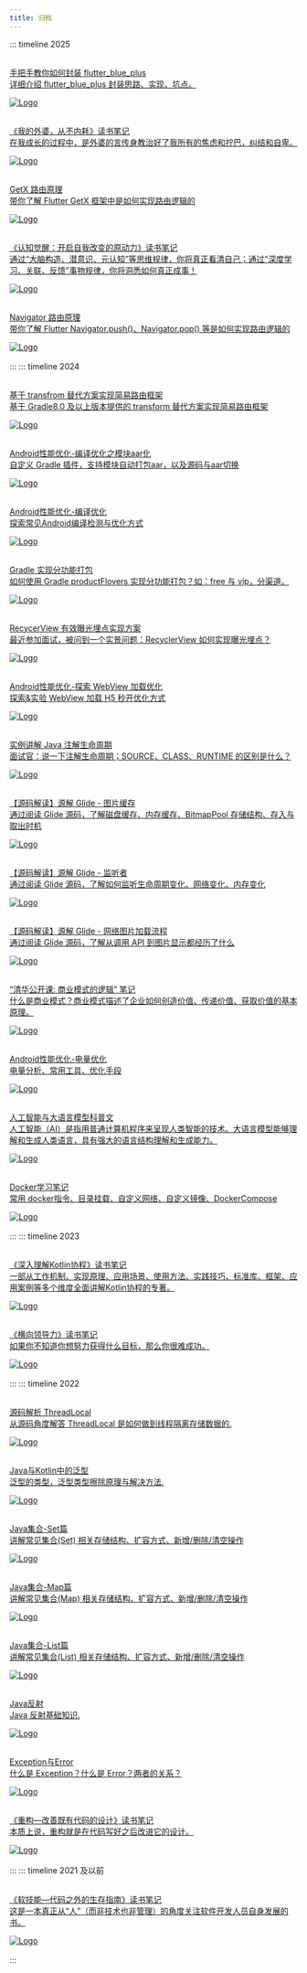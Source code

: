 ```yaml
---
title: 归档
---
```

::: timeline 2025
<br>
<br>
<div class="linkcard">
  <a href="./doc/Flutter/FlutterBluePlus封装">
    <p class="description"> 手把手教你如何封装 flutter_blue_plus <br><span> 详细介绍 flutter_blue_plus 封装思路、实现、坑点。  </span></p>
    <div class="logo">
        <img alt="Logo" src="./doc/Flutter/img/flutter_blue_plus/flutterblueplus.webp" />
    </div>
  </a>
</div><br>
<div class="linkcard">
  <a href="./doc/ThinkSummary/我的外婆从不内耗">
    <p class="description"> 《我的外婆，从不内耗》读书笔记 <br><span> 在我成长的过程中，是外婆的言传身教治好了我所有的焦虑和拧巴，纠结和自卑。 </span></p>
    <div class="logo">
        <img alt="Logo" src="./doc/ThinkSummary/img/book/我的外婆从不内耗.webp" />
    </div>
  </a>
</div><br>
<div class="linkcard">
  <a href="./doc/Flutter/GetX 路由原理">
    <p class="description"> GetX 路由原理 <br><span> 带你了解 Flutter GetX 框架中是如何实现路由逻辑的 </span></p>
    <div class="logo">
        <img alt="Logo" src="./doc/Flutter/img/GetX路由原理/getX路由.webp" />
    </div>
  </a>
</div><br>
<div class="linkcard">
  <a href="./doc/ThinkSummary/认知觉醒">
    <p class="description"> 《认知觉醒：开启自我改变的原动力》读书笔记 <br><span> 通过“大脑构造、潜意识、元认知”等思维规律，你将真正看清自己；通过“深度学习、关联、反馈”事物规律，你将洞悉如何真正成事！ </span></p>
    <div class="logo">
        <img alt="Logo" src="./doc/ThinkSummary/img/认知觉醒/cover.webp" />
    </div>
  </a>
</div><br>
<div class="linkcard">
  <a href="./doc/Flutter/Navigator 路由原理">
    <p class="description"> Navigator 路由原理 <br><span> 带你了解 Flutter Navigator.push()、Navigator.pop() 等是如何实现路由逻辑的 </span></p>
    <div class="logo">
        <img alt="Logo" src="./doc/Flutter/img/navigator原理/push.webp" />
    </div>
  </a>
</div><br>
:::
::: timeline 2024
<br>
<br>
<div class="linkcard">
  <a href="./doc/Android/Gradle8实现简易路由">
    <p class="description"> 基于 transfrom 替代方案实现简易路由框架 <br><span> 基于 Gradle8.0 及以上版本提供的 transform 替代方案实现简易路由框架 </span></p>
    <div class="logo">
        <img alt="Logo" src="./doc/Android/img/简易路由/SimpleRouter.webp" />
    </div>
  </a>
</div><br>
<div class="linkcard">
  <a href="./doc/Android/模块打包aar">
    <p class="description"> Android性能优化-编译优化之模块aar化 <br><span> 自定义 Gradle 插件，支持模块自动打包aar，以及源码与aar切换  </span></p>
    <div class="logo">
        <img alt="Logo" src="./doc/Android/img/模块aar化/思路图.webp" />
    </div>
  </a>
</div><br>
<div class="linkcard">
  <a href="./doc/Android/Gradle编译优化">
    <p class="description"> Android性能优化-编译优化 <br><span> 探索常见Android编译检测与优化方式  </span></p>
    <div class="logo">
        <img alt="Logo" src="./doc/Android/img/编译优化/生命周期.webp" />
    </div>
  </a>
</div><br>
<div class="linkcard">
  <a href="./doc/Android/Gradle_分功能打包">
    <p class="description"> Gradle 实现分功能打包 <br><span> 如何使用 Gradle productFlovers 实现分功能打包？如：free 与 vip，分渠道。  </span></p>
    <div class="logo">
        <img alt="Logo" src="./doc/Android/img/分功能打包/同一个module.webp" />
    </div>
  </a>
</div><br>
<div class="linkcard">
  <a href="./doc/Android/RecyclerView有效曝光">
    <p class="description">RecycerView 有效曝光埋点实现方案<br><span> 最近参加面试，被问到一个实景问题：RecyclerView 如何实现曝光埋点？  </span></p>
    <div class="logo">
        <img alt="Logo" src="/img/article_def_logo.webp" />
    </div>
  </a>
</div><br>
<div class="linkcard">
  <a href="./doc//Android/WebView加载优化">
    <p class="description">Android性能优化-探索 WebView 加载优化<br><span> 探索&实验 WebView 加载 H5 秒开优化方式 </span></p>
    <div class="logo">
        <img alt="Logo" src="./doc/Android/img/h5加载优化/固定功能页2.webp" />
    </div>
  </a>
</div><br>
<div class="linkcard">
  <a href="./doc/Java/注解">
    <p class="description">实例讲解 Java 注解生命周期<br><span> 面试官：说一下注解生命周期；SOURCE、CLASS、RUNTIME 的区别是什么？ </span></p>
    <div class="logo">
        <img alt="Logo" src="/img/article_def_logo.webp" />
    </div>
  </a>
</div><br>
<div class="linkcard">
  <a href="./doc/Android/源解Glide_图片缓存">
    <p class="description"> 【源码解读】源解 Glide - 图片缓存<br><span> 通过阅读 Glide 源码，了解磁盘缓存、内存缓存、BitmapPool 存储结构、存入与取出时机   </span></p>
    <div class="logo">
        <img alt="Logo" src="./doc/Android/img/glide/glide_logo.webp" />
    </div>
  </a>
</div><br>
<div class="linkcard">
  <a href="./doc/Android/源解Glide_监听者">
    <p class="description"> 【源码解读】源解 Glide - 监听者<br><span> 通过阅读 Glide 源码，了解如何监听生命周期变化、网络变化、内存变化  </span></p>
    <div class="logo">
        <img alt="Logo" src="./doc/Android/img/glide/glide_logo.webp" />
    </div>
  </a>
</div><br>
<div class="linkcard">
  <a href="./doc/Android/源解Glide_加载流程">
    <p class="description">【源码解读】源解 Glide - 网络图片加载流程<br><span>  通过阅读 Glide 源码，了解从调用 API 到图片显示都经历了什么 </span></p>
    <div class="logo">
        <img alt="Logo" src="./doc/Android/img/glide/glide_logo.webp" />
    </div>
  </a>
</div><br>
<div class="linkcard">
  <a href="./doc/ThinkSummary/清华-商业模式的逻辑">
    <p class="description">“清华公开课: 商业模式的逻辑” 笔记 <br><span> 什么是商业模式？商业模式描述了企业如何创造价值、传递价值、获取价值的基本原理。 </span></p>
    <div class="logo">
        <img alt="Logo" src="./doc/ThinkSummary/img/商业模式的逻辑/商业模式逻辑.webp" />
    </div>
  </a>
</div><br>
<div class="linkcard">
  <a href="./doc/Android/电量优化">
    <p class="description">Android性能优化-电量优化<br><span> 电量分析、常用工具、优化手段 </span></p>
    <div class="logo">
        <img alt="Logo" src="./doc/Android/img/电量优化/系统电量服务.webp" />
    </div>
  </a>
</div><br>
<div class="linkcard">
  <a href="./doc/ThinkSummary/人工智能与大语言模型科普文">
    <p class="description">人工智能与大语言模型科普文 <br><span> 人工智能（AI）是指用普通计算机程序来呈现人类智能的技术。大语言模型能够理解和生成人类语言，具有强大的语言结构理解和生成能力。 </span></p>
    <div class="logo">
        <img alt="Logo" src="./doc/ThinkSummary/img/AI_LLM/transform.webp" />
    </div>
  </a>
</div><br>
<div class="linkcard">
  <a href="./doc/后端开发/Docker学习笔记">
    <p class="description">Docker学习笔记 <br><span> 常用 docker指令、目录挂载、自定义网络、自定义镜像、DockerCompose </span></p>
    <div class="logo">
        <img alt="Logo" src="./doc/后端开发/img/docker/自定义镜像.webp" />
    </div>
  </a>
</div><br>
:::
::: timeline 2023
<br>
<br>
<div class="linkcard">
  <a href="./doc/ThinkSummary/深入理解Kotlin协程">
    <p class="description">《深入理解Kotlin协程》读书笔记 <br><span> 一部从工作机制、实现原理、应用场景、使用方法、实践技巧、标准库、框架、应用案例等多个维度全面讲解Kotlin协程的专著。 </span></p>
    <div class="logo">
        <img alt="Logo" src="./doc/ThinkSummary/img/book/Kotlin协程.webp" />
    </div>
  </a>
</div><br>
<div class="linkcard">
  <a href="./doc/ThinkSummary/横向领导力">
    <p class="description">《横向领导力》读书笔记 <br><span> 如果你不知道你想努力获得什么目标，那么你很难成功。 </span></p>
    <div class="logo">
        <img alt="Logo" src="./doc/ThinkSummary/img/book/横向领导力.webp" />
    </div>
  </a>
</div><br>
:::
::: timeline 2022
<br>
<br>
<div class="linkcard">
  <a href="./doc/Java/源码解析ThreadLocal">
    <p class="description">源码解析 ThreadLocal<br><span> 从源码角度解答 ThreadLocal 是如何做到线程隔离存储数据的.</span></p>
    <div class="logo">
        <img alt="Logo" src="/img/article_def_logo.webp" />
    </div>
  </a>
</div><br>
<div class="linkcard">
  <a href="./doc/Java/泛型">
    <p class="description">Java与Kotlin中的泛型<br><span>  泛型的类型，泛型类型擦除原理与解决方法.</span></p>
    <div class="logo">
        <img alt="Logo" src="/img/article_def_logo.webp" />
    </div>
  </a>
</div><br>
<div class="linkcard">
  <a href="./doc/Java/Java集合_Set">
    <p class="description">Java集合-Set篇<br><span> 讲解常见集合(Set) 相关存储结构、扩容方式、新增/删除/清空操作 </span></p>
    <div class="logo">
        <img alt="Logo" src="./doc/Java/img/Java集合/List_Set_Map关系图.webp" />
    </div>
  </a>
</div><br>
<div class="linkcard">
  <a href="./doc/Java/Java集合_Map">
    <p class="description">Java集合-Map篇<br><span> 讲解常见集合(Map) 相关存储结构、扩容方式、新增/删除/清空操作 </span></p>
    <div class="logo">
        <img alt="Logo" src="./doc/Java/img/Java集合/List_Set_Map关系图.webp" />
    </div>
  </a>
</div><br>
<div class="linkcard">
  <a href="./doc/Java/Java集合_List">
    <p class="description">Java集合-List篇<br><span> 讲解常见集合(List) 相关存储结构、扩容方式、新增/删除/清空操作 </span></p>
    <div class="logo">
        <img alt="Logo" src="./doc/Java/img/Java集合/List_Set_Map关系图.webp" />
    </div>
  </a>
</div><br>
<div class="linkcard">
  <a href="./doc/Java/Java反射">
    <p class="description">Java反射<br><span> Java 反射基础知识.</span></p>
    <div class="logo">
        <img alt="Logo" src="./doc/Java/img/Java 反射/Java反射过程.webp" />
    </div>
  </a>
</div><br>
<div class="linkcard">
  <a href="./doc/Java/Exception_Error">
    <p class="description">Exception与Error<br><span> 什么是 Exception？什么是 Error？两者的关系？</span></p>
    <div class="logo">
        <img alt="Logo" src="./doc/Java/img/Exception_Error/exception与error类关系图.webp" />
    </div>
  </a>
</div><br>
<div class="linkcard">
  <a href="./doc/ThinkSummary/重构—改善既有代码的设计">
    <p class="description">《重构—改善既有代码的设计》读书笔记 <br><span> 本质上说，重构就是在代码写好之后改进它的设计。 </span></p>
    <div class="logo">
        <img alt="Logo" src="./doc/ThinkSummary/img/book/重构.webp" />
    </div>
  </a>
</div><br>
:::
::: timeline 2021 及以前
<br>
<br>
<div class="linkcard">
  <a href="./doc/ThinkSummary/软技能—代码之外的生存指南">
    <p class="description">《软技能—代码之外的生存指南》读书笔记 <br><span> 这是一本真正从“人”（而非技术也非管理）的角度关注软件开发人员自身发展的书。 </span></p>
    <div class="logo">
        <img alt="Logo" src="./doc/ThinkSummary/img/book/软技能.webp" />
    </div>
  </a>
</div><br>
:::